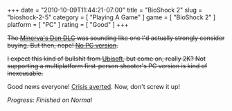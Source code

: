 +++
date = "2010-10-09T11:44:21-07:00"
title = "BioShock 2"
slug = "bioshock-2-5"
category = [ "Playing A Game" ]
game = [ "BioShock 2" ]
platform = [ "PC" ]
rating = [ "Good" ]
+++

<s>The <a href="http://www.joystiq.com/2010/09/06/bioshock-2-minervas-den-review-turing-rapture/">Minerva's Den DLC</a> was sounding like one I'd actually strongly consider buying.  But then, nope!  <a href="http://forums.2kgames.com/forums/showpost.php?p=1208765&postcount=122">No PC version</a>.

I expect this kind of bullshit from <a href="http://news.bigdownload.com/2009/02/02/ubisoft-no-prince-of-persia-pc-dlc-for-you/">Ubisoft</a>, but come on, really 2K?  Not supporting a multiplatform first-person shooter's PC version is kind of inexcusable.</s>

Good news everyone!  <a href="http://www.joystiq.com/2010/10/27/bioshock-2-dlc-and-patch-back-in-development-for-pc/">Crisis averted</a>.  Now, don't screw it up!

<i>Progress: Finished on Normal</i>